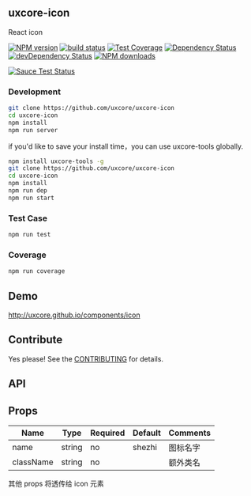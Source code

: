 ## uxcore-icon

React icon

[![NPM version][npm-image]][npm-url]
[![build status][travis-image]][travis-url]
[![Test Coverage][coveralls-image]][coveralls-url]
[![Dependency Status][dep-image]][dep-url]
[![devDependency Status][devdep-image]][devdep-url] 
[![NPM downloads][downloads-image]][npm-url]

[![Sauce Test Status][sauce-image]][sauce-url]

[npm-image]: http://img.shields.io/npm/v/uxcore-icon.svg?style=flat-square
[npm-url]: http://npmjs.org/package/uxcore-icon
[travis-image]: https://img.shields.io/travis/uxcore/uxcore-icon.svg?style=flat-square
[travis-url]: https://travis-ci.org/uxcore/uxcore-icon
[coveralls-image]: https://img.shields.io/coveralls/uxcore/uxcore-icon.svg?style=flat-square
[coveralls-url]: https://coveralls.io/r/uxcore/uxcore-icon?branch=master
[dep-image]: http://img.shields.io/david/uxcore/uxcore-icon.svg?style=flat-square
[dep-url]: https://david-dm.org/uxcore/uxcore-icon
[devdep-image]: http://img.shields.io/david/dev/uxcore/uxcore-icon.svg?style=flat-square
[devdep-url]: https://david-dm.org/uxcore/uxcore-icon#info=devDependencies
[downloads-image]: https://img.shields.io/npm/dm/uxcore-icon.svg
[sauce-image]: https://saucelabs.com/browser-matrix/uxcore-icon.svg
[sauce-url]: https://saucelabs.com/u/uxcore-icon


### Development

```sh
git clone https://github.com/uxcore/uxcore-icon
cd uxcore-icon
npm install
npm run server
```

if you'd like to save your install time，you can use uxcore-tools globally.

```sh
npm install uxcore-tools -g
git clone https://github.com/uxcore/uxcore-icon
cd uxcore-icon
npm install
npm run dep
npm run start
```

### Test Case

```sh
npm run test
```

### Coverage

```sh
npm run coverage
```

## Demo

http://uxcore.github.io/components/icon

## Contribute

Yes please! See the [CONTRIBUTING](https://github.com/uxcore/uxcore/blob/master/CONTRIBUTING.md) for details.

## API

## Props

| Name | Type | Required | Default | Comments |
|---|---|---|---|---|
|name|string|no|shezhi| 图标名字 |
|className|string|no| | 额外类名 |

其他 props 将透传给 icon 元素
